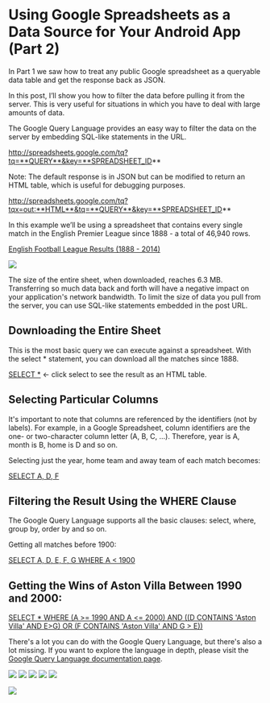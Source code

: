# Using Google Spreadsheets as a Data Source for Your Android App (Part 2)

In Part 1 we saw how to treat any public Google spreadsheet as a queryable data table and get the response back as JSON.  

In this post, I’ll show you how to filter the data before pulling it from the server. This is very useful for situations in which you have to deal with large amounts of data.

The Google Query Language provides an easy way to filter the data on the server by embedding SQL-like statements in the URL.

http://spreadsheets.google.com/tq?tq=**QUERY**&key=**SPREADSHEET_ID**

Note: The default response is in JSON but can be modified to return an HTML table, which is useful for debugging purposes.

http://spreadsheets.google.com/tq?tqx=out:**HTML**&tq=**QUERY**&key=**SPREADSHEET_ID**

In this example we’ll be using a spreadsheet that contains every single match in the English Premier League since 1888 - a total of 46,940 rows. 

[English Football League Results (1888 - 2014)](https://docs.google.com/spreadsheets/d/1o728ZECFa8A05nqlN50e9aPicnYheb26SS2gMwVMxsE)

![](images/english-premier-league-results-1888-2014.png)

The size of the entire sheet, when downloaded, reaches 6.3 MB. Transferring so much data back and forth will have a negative impact on your application's network bandwidth. To limit the size of data you pull from the server, you can use SQL-like statements embedded in the post URL. 

## Downloading the Entire Sheet

This is the most basic query we can execute against a spreadsheet. With the select * statement, you can download all the matches since 1888.

[SELECT *](http://spreadsheets.google.com/tq?tqx=out:HTML&tq=select%20%2A&key=1o728ZECFa8A05nqlN50e9aPicnYheb26SS2gMwVMxsE) ← click select to see the result as an HTML table.

## Selecting Particular Columns

It's important to note that columns are referenced by the identifiers (not by labels). For example, in a Google Spreadsheet, column identifiers are the one- or two-character column letter (A, B, C, ...). Therefore, year is A, month is B, home is D and so on. 

Selecting just the year, home team and away team of each match becomes:

[SELECT A, D, F](http://spreadsheets.google.com/tq?tqx=out:HTML&tq=select%20A%2CD%2CF&key=1o728ZECFa8A05nqlN50e9aPicnYheb26SS2gMwVMxsE)

## Filtering the Result Using the WHERE Clause

The Google Query Language supports all the basic clauses: select, where, group by, order by and so on.

Getting all matches before 1900:

[SELECT A, D, E, F, G WHERE  A < 1900](http://spreadsheets.google.com/tq?tqx=out:HTML&tq=select%20A%2C%20D%2C%20E%2C%20F%2C%20G%20where%20A%20%3C%201900&key=1o728ZECFa8A05nqlN50e9aPicnYheb26SS2gMwVMxsE)  

## Getting the Wins of Aston Villa Between 1990 and 2000:

[SELECT * WHERE (A >= 1990 AND A <= 2000) AND ((D CONTAINS 'Aston Villa' AND E>G) OR (F CONTAINS 'Aston Villa' AND G > E))](http://spreadsheets.google.com/tq?tqx=out:HTML&tq=select%20%2A%20where%20%28A%20%3E%3D%201990%20and%20A%20%3C%3D%202000%29%20and%20%28%28D%20contains%20%27Aston%20Villa%27%20and%20E%3EG%29%20or%20%28F%20contains%20%27Aston%20Villa%27%20and%20G%20%3E%20E%29%29&key=1o728ZECFa8A05nqlN50e9aPicnYheb26SS2gMwVMxsE) 

There's a lot you can do with the Google Query Language, but there's also a lot missing. If you want to explore the language in depth, please visit the [Google Query Language documentation page](https://developers.google.com/chart/interactive/docs/querylanguage).

![](images/screen-2.png)
![](images/screen-3.png)
![](images/screen-4.png)
![](images/screen-5.png)
![](images/screen-6.png)

[![](images/banner.png)](http://www.telerik.com/download/android-ui)

